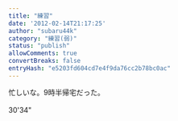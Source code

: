 ```yaml
---
title: "練習"
date: '2012-02-14T21:17:25'
author: "subaru44k"
category: "練習(弱)"
status: "publish"
allowComments: true
convertBreaks: false
entryHash: "e5203fd604cd7e4f9da76cc2b78bc0ac"
---
```

忙しいな。9時半帰宅だった。<br>
<br>
30'34"
